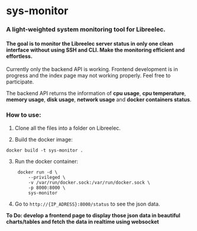 # sys-monitor
### A light-weighted system monitoring tool for Libreelec.
#### The goal is to monitor the Libreelec server status in only one clean interface without using SSH and CLI. Make the monitoring efficient and effortless.

Currently only the backend API is working. Frontend development is in progress and the index page may not working properly. Feel free to participate.

The backend API returns the information of **cpu usage**, **cpu temperature**, **memory usage**, **disk usage**, **network usage** and **docker containers status**.

### How to use:

1. Clone all the files into a folder on Libreelec.

2. Build the docker image:

`docker build -t sys-monitor .`

3. Run the docker container:

        docker run -d \
            --privileged \
            -v /var/run/docker.sock:/var/run/docker.sock \
            -p 8000:8000 \
            sys-monitor

4. Go to `http://{IP_ADRESS}:8000/status` to see the json data.

**To Do: develop a frontend page to display those json data in beautiful charts/tables and fetch the data in realtime using websocket**
